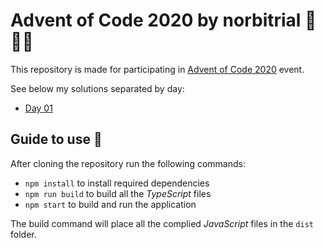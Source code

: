 # Advent of Code 2020 by norbitrial 🎄👨‍💻

This repository is made for participating in [Advent of Code 2020](https://adventofcode.com/2020/about) event.

See below my solutions separated by day:

- [Day 01](/src/day01/index.ts)

## Guide to use 📙

After cloning the repository run the following commands:

- `npm install` to install required dependencies
- `npm run build` to build all the _TypeScript_ files
- `npm start` to build and run the application

The build command will place all the complied _JavaScript_ files in the `dist` folder.
